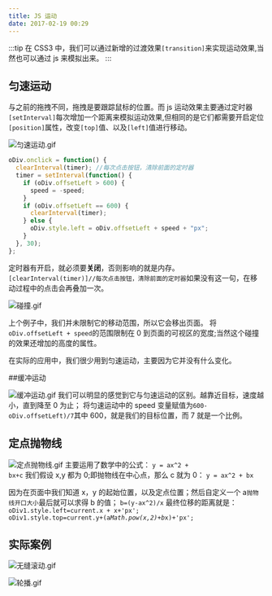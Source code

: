 ```yaml
---
title: JS 运动
date: 2017-02-19 00:29
---
```


:::tip
在 CSS3 中，我们可以通过新增的过渡效果<code>[transition]</code>来实现运动效果,当然也可以通过 js 来模拟出来。
:::

<!-- more -->

## 匀速运动

与之前的拖拽不同，拖拽是要跟踪鼠标的位置。而 js 运动效果主要通过定时器<code>[setInterval]</code>每次增加一个距离来模拟运动效果,但相同的是它们都需要开启定位<code>[position]</code>属性，改变<code>[top]</code>值、以及<code>[left]</code>值进行移动。

![匀速运动.gif](http://upload-images.jianshu.io/upload_images/912092-af2a6abac2837808.gif?imageMogr2/auto-orient/strip)

```js
oDiv.onclick = function() {
  clearInterval(timer); //每次点击按钮，清除前面的定时器
  timer = setInterval(function() {
    if (oDiv.offsetLeft > 600) {
      speed = -speed;
    }
    if (oDiv.offsetLeft == 600) {
      clearInterval(timer);
    } else {
      oDiv.style.left = oDiv.offsetLeft + speed + "px";
    }
  }, 30);
};
```

定时器有开启，就必须要**关闭**，否则影响的就是内存。
<code>[clearInterval(timer)]//每次点击按钮，清除前面的定时器</code>如果没有这一句，在移动过程中的点击会再叠加一次。

![碰撞.gif](http://upload-images.jianshu.io/upload_images/912092-564fc2b7041ad507.gif?imageMogr2/auto-orient/strip)

上个例子中，我们并未限制它的移动范围，所以它会移出页面。
将<code>oDiv.offsetLeft + speed</code>的范围限制在 0 到页面的可视区的宽度;当然这个碰撞的效果还增加的高度的属性。

在实际的应用中，我们很少用到匀速运动，主要因为它并没有什么变化。

##缓冲运动

![缓冲运动.gif](http://upload-images.jianshu.io/upload_images/912092-9502cb0f3eebb8b5.gif?imageMogr2/auto-orient/strip)
我们可以明显的感觉到它与匀速运动的区别。越靠近目标，速度越小，直到降至 0 为止；
将匀速运动中的 speed 变量赋值为<code>600-oDiv.offsetLeft)/7</code>其中 600，就是我们的目标位置，而 7 就是一个比例。

## 定点抛物线

![定点抛物线.gif](http://upload-images.jianshu.io/upload_images/912092-693abd50a3a7e7f0.gif?imageMogr2/auto-orient/strip)
主要运用了数学中的公式：
<code>y = ax^2 + bx+c</code>
我们假设 x,y 都为 0;即抛物线在中心点，那么 c 就为 0：
<code>y = ax^2 + bx</code>

因为在页面中我们知道 x，y 的起始位置，以及定点位置；然后自定义一个 a<code>抛物线开口大小</code>最后就可以求得 b 的值；
<code>b=(y-ax^2)/x</code>
最终位移的距离就是：
<code>oDiv1.style.left=current.x + x+'px';
oDiv1.style.top=current.y+(a*Math.pow(x,2)+b*x)+'px';</code>

## 实际案例

![无缝滚动.gif](http://upload-images.jianshu.io/upload_images/912092-93addf0cb0ace353.gif?imageMogr2/auto-orient/strip)

![轮播.gif](http://upload-images.jianshu.io/upload_images/912092-ee0bb16b6cd268f3.gif?imageMogr2/auto-orient/strip)

